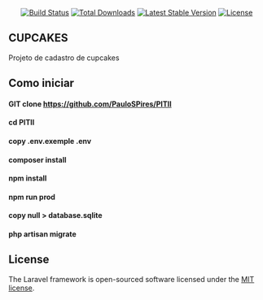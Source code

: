<p align="center">
<a href="https://travis-ci.org/laravel/framework"><img src="https://travis-ci.org/laravel/framework.svg" alt="Build Status"></a>
<a href="https://packagist.org/packages/laravel/framework"><img src="https://img.shields.io/packagist/dt/laravel/framework" alt="Total Downloads"></a>
<a href="https://packagist.org/packages/laravel/framework"><img src="https://img.shields.io/packagist/v/laravel/framework" alt="Latest Stable Version"></a>
<a href="https://packagist.org/packages/laravel/framework"><img src="https://img.shields.io/packagist/l/laravel/framework" alt="License"></a>
</p>

## CUPCAKES

Projeto de cadastro de cupcakes


## Como iniciar

#### GIT clone https://github.com/PauloSPires/PITII
#### cd PITII
#### copy .env.exemple .env
#### composer install
#### npm install
#### npm run prod
#### copy null > database.sqlite
#### php artisan migrate

## License

The Laravel framework is open-sourced software licensed under the [MIT license](https://opensource.org/licenses/MIT).
